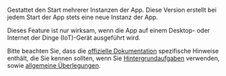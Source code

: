 ﻿Gestattet den Start mehrerer Instanzen der App. Diese Version erstellt bei jedem Start der App stets eine neue Instanz der App.

Dieses Feature ist nur wirksam, wenn die App auf einem Desktop- oder Internet der Dinge (IoT)-Gerät ausgeführt wird.

Bitte beachten Sie, dass die [offizielle Dokumentation](https://docs.microsoft.com/en-us/windows/uwp/launch-resume/multi-instance-uwp) spezifische Hinweise enthält, die Sie kennen sollten, wenn Sie [Hintergrundaufgaben](https://docs.microsoft.com/en-us/windows/uwp/launch-resume/multi-instance-uwp#background-tasks-and-multi-instancing) verwenden, sowie [allgemeine Überlegungen](https://docs.microsoft.com/en-us/windows/uwp/launch-resume/multi-instance-uwp#additional-considerations).
